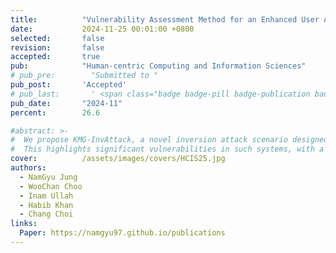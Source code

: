 ```yaml
---
title:          "Vulnerability Assessment Method for an Enhanced User Authentication System based on ECG in the Critical Infrastructure Environment"
date:           2024-11-25 00:01:00 +0800
selected:       false
revision:       false
accepted:       true
pub:            "Human-centric Computing and Information Sciences"
# pub_pre:        "Submitted to "
pub_post:       'Accepted'
# pub_last:       ' <span class="badge badge-pill badge-publication badge-success">Spotlight</span>'
pub_date:       "2024-11"
percent:        26.6

#abstract: >-
#  We propose KMG-InvAttack, a novel inversion attack scenario designed for ECG-based user authentication systems, capable of extracting 40% of private ECG information using only public data in a black-box environment.
#  This highlights significant vulnerabilities in such systems, with a 43.4% higher extraction rate than existing baselines, underscoring the need for enhanced privacy protection.
cover:          /assets/images/covers/HCIS25.jpg
authors:
  - NamGyu Jung
  - WooChan Choo
  - Inam Ullah
  - Habib Khan
  - Chang Choi
links:
  Paper: https://namgyu97.github.io/publications
---
```

